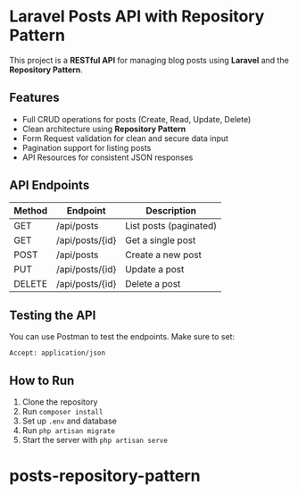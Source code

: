 # Laravel Posts API with Repository Pattern

This project is a **RESTful API** for managing blog posts using **Laravel** and the **Repository Pattern**.

## Features

- Full CRUD operations for posts (Create, Read, Update, Delete)
- Clean architecture using **Repository Pattern**
- Form Request validation for clean and secure data input
- Pagination support for listing posts
- API Resources for consistent JSON responses

##  API Endpoints

| Method | Endpoint           | Description        |
|--------|--------------------|--------------------|
| GET    | /api/posts         | List posts (paginated) |
| GET    | /api/posts/{id}    | Get a single post  |
| POST   | /api/posts         | Create a new post  |
| PUT    | /api/posts/{id}    | Update a post      |
| DELETE | /api/posts/{id}    | Delete a post      |



##  Testing the API

You can use Postman to test the endpoints. Make sure to set:

```
Accept: application/json
```

##  How to Run

1. Clone the repository
2. Run `composer install`
3. Set up `.env` and database
4. Run `php artisan migrate`
5. Start the server with `php artisan serve`
# posts-repository-pattern
